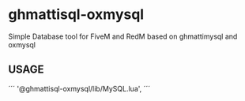 # ghmattisql-oxmysql

Simple Database tool for FiveM and RedM based on ghmattimysql and oxmysql


## USAGE



´´´
'@ghmattisql-oxmysql/lib/MySQL.lua',
´´´
